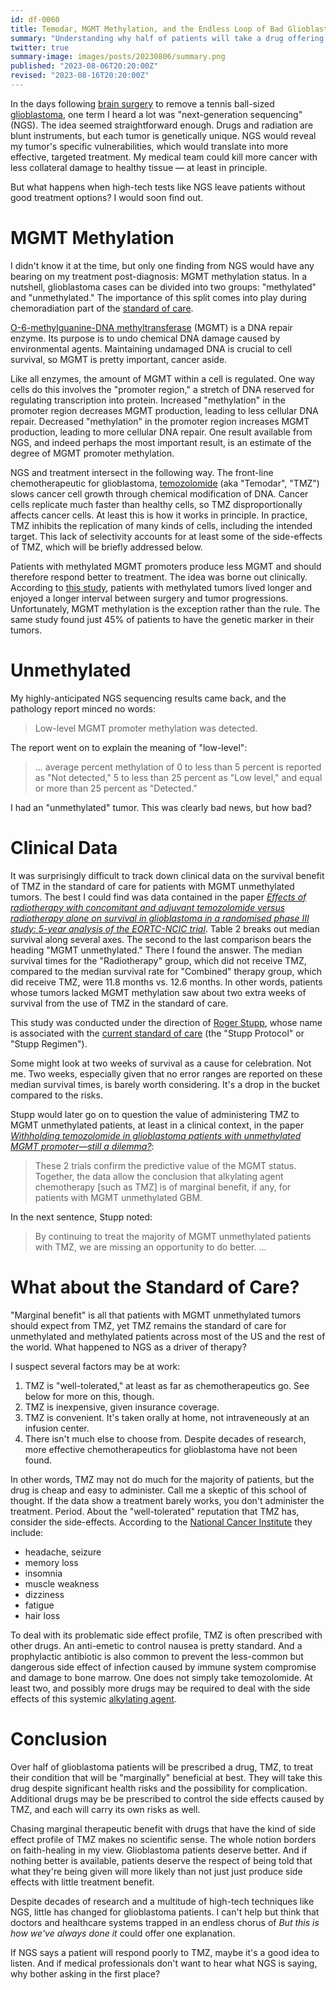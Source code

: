 ```yaml
---
id: df-0060
title: Temodar, MGMT Methylation, and the Endless Loop of Bad Glioblastoma Treatments
summary: "Understanding why half of patients will take a drug offering little to no benefit."
twitter: true
summary-image: images/posts/20230806/summary.png
published: "2023-08-06T20:20:00Z"
revised: "2023-08-16T20:20:00Z"
---
```


In the days following [brain surgery](/articles/2023/06/02/reflections-on-my-brain-surgery/) to remove a tennis ball-sized [glioblastoma](/articles/2023/05/27/the-scary-stuff/), one term I heard a lot was "next-generation sequencing" (NGS). The idea seemed straightforward enough. Drugs and radiation are blunt instruments, but each tumor is genetically unique. NGS would reveal my tumor's specific vulnerabilities, which would translate into more effective, targeted treatment. My medical team could kill more cancer with less collateral damage to healthy tissue &mdash; at least in principle.

But what happens when high-tech tests like NGS leave patients without good treatment options? I would soon find out.

# MGMT Methylation

I didn't know it at the time, but only one finding from NGS would have any bearing on my treatment post-diagnosis: MGMT methylation status. In a nutshell, glioblastoma cases can be divided into two groups: "methylated" and "unmethylated." The importance of this split comes into play during chemoradiation part of the [standard of care](/articles/2023/07/10/glioblastomas-dismal-standard-of-care-the-stupp-protocol/).

[O-6-methylguanine-DNA methyltransferase](https://en.wikipedia.org/wiki/O-6-methylguanine-DNA_methyltransferase) (MGMT) is a DNA repair enzyme. Its purpose is to undo chemical DNA damage caused by environmental agents. Maintaining undamaged DNA is crucial to cell survival, so MGMT is pretty important, cancer aside.

Like all enzymes, the amount of MGMT within a cell is regulated. One way cells do this involves the "promoter region," a stretch of DNA reserved for regulating transcription into protein. Increased "methylation" in the promoter region decreases MGMT production, leading to less cellular DNA repair. Decreased "methylation" in the promoter region increases MGMT production, leading to more cellular DNA repair. One result available from NGS, and indeed perhaps the most important result, is an estimate of the degree of MGMT promoter methylation.

NGS and treatment intersect in the following way. The front-line chemotherapeutic for glioblastoma, [temozolomide](https://en.wikipedia.org/wiki/Temozolomide) (aka "Temodar", "TMZ") slows cancer cell growth through chemical modification of DNA. Cancer cells replicate much faster than healthy cells, so TMZ disproportionally affects cancer cells. At least this is how it works in principle. In practice, TMZ inhibits the replication of many kinds of cells, including the intended target. This lack of selectivity accounts for at least some of the side-effects of TMZ, which will be briefly addressed below.

Patients with methylated MGMT promoters produce less MGMT and should therefore respond better to treatment. The idea was borne out clinically. According to [this study](https://doi.org/10.1056/nejmoa043331), patients with methylated tumors lived longer and enjoyed a longer interval between surgery and tumor progressions. Unfortunately, MGMT methylation is the exception rather than the rule. The same study found just 45% of patients to have the genetic marker in their tumors.

# Unmethylated

My highly-anticipated NGS sequencing results came back, and the pathology report minced no words:

> Low-level MGMT promoter methylation was detected.

The report went on to explain the meaning of "low-level":

> ... average percent methylation of 0 to less than 5 percent is reported as "Not detected," 5 to less than 25 percent as "Low level," and equal or more than 25 percent as "Detected."

I had an "unmethylated" tumor. This was clearly bad news, but how bad?

# Clinical Data

It was surprisingly difficult to track down clinical data on the survival benefit of TMZ in the standard of care for patients with MGMT unmethylated tumors. The best I could find was data contained in the paper [*Effects of radiotherapy with concomitant and adjuvant temozolomide versus radiotherapy alone on survival in glioblastoma in a randomised phase III study: 5-year analysis of the EORTC-NCIC trial*](https://doi.org/10.1016/S1470-2045(09)70025-7). Table 2 breaks out median survival along several axes. The second to the last comparison bears the heading "MGMT unmethylated." There I found the answer. The median survival times for the "Radiotherapy" group, which did not receive TMZ, compared to the median survival rate for "Combined" therapy group, which did receive TMZ, were 11.8 months vs. 12.6 months. In other words, patients whose tumors lacked MGMT methylation saw about two extra weeks of survival from the use of TMZ in the standard of care.

This study was conducted under the direction of [Roger Stupp](https://www.feinberg.northwestern.edu/faculty-profiles/az/profile.html?xid=37377), whose name is associated with the [current standard of care](/articles/2023/07/10/glioblastomas-dismal-standard-of-care-the-stupp-protocol/) (the "Stupp Protocol" or "Stupp Regimen").

Some might look at two weeks of survival as a cause for celebration. Not me. Two weeks, especially given that no error ranges are reported on these median survival times, is barely worth considering. It's a drop in the bucket compared to the risks.

Stupp would later go on to question the value of administering TMZ to MGMT unmethylated patients, at least in a clinical context, in the paper [*Withholding temozolomide in glioblastoma patients with unmethylated MGMT promoter—still a dilemma?*](https://doi.org/10.1093/neuonc/nov198):

> These 2 trials confirm the predictive value of the MGMT status. Together, the data allow the conclusion that alkylating agent chemotherapy [such as TMZ] is of marginal benefit, if any, for patients with MGMT unmethylated GBM.

In the next sentence, Stupp noted:

> By continuing to treat the majority of MGMT unmethylated patients with TMZ, we are missing an opportunity to do better. …

# What about the Standard of Care?

"Marginal benefit" is all that patients with MGMT unmethylated tumors should expect from TMZ, yet TMZ remains the standard of care for unmethylated and methylated patients across most of the US and the rest of the world. What happened to NGS as a driver of therapy?

I suspect several factors may be at work:

1. TMZ is "well-tolerated," at least as far as chemotherapeutics go. See below for more on this, though.
2. TMZ is inexpensive, given insurance coverage.
3. TMZ is convenient. It's taken orally at home, not intraveneously at an infusion center.
4. There isn't much else to choose from. Despite decades of research, more effective chemotherapeutics for glioblastoma have not been found.

In other words, TMZ may not do much for the majority of patients, but the drug is cheap and easy to administer. Call me a skeptic of this school of thought. If the data show a treatment barely works, you don't administer the treatment. Period. About the "well-tolerated" reputation that TMZ has, consider the side-effects. According to the [National Cancer Institute](https://ctep.cancer.gov/protocolDevelopment/docs/sideeffects/SideEffects-Temozolomide.docx) they include:

- headache, seizure
- memory loss
- insomnia
- muscle weakness
- dizziness
- fatigue
- hair loss

To deal with its problematic side effect profile, TMZ is often prescribed with other drugs. An anti-emetic to control nausea is pretty standard. And a prophylactic antibiotic is also common to prevent the less-common but dangerous side effect of infection caused by immune system compromise and damage to bone marrow. One does not simply take temozolomide. At least two, and possibly more drugs may be required to deal with the side effects of this systemic [alkylating agent](https://www.ncbi.nlm.nih.gov/books/NBK547849/#:~:text=Alkylating%20agents%20are%20a%20class,thereby%20stopping%20the%20protein%20synthesis.).

# Conclusion

Over half of glioblastoma patients will be prescribed a drug, TMZ, to treat their condition that will be "marginally" beneficial at best. They will take this drug despite significant health risks and the possibility for complication. Additional drugs may be be prescribed to control the side effects caused by TMZ, and each will carry its own risks as well.

Chasing marginal therapeutic benefit with drugs that have the kind of side effect profile of TMZ makes no scientific sense. The whole notion borders on faith-healing in my view. Glioblastoma patients deserve better. And if nothing better is available, patients deserve the respect of being told that what they're being given will more likely than not just just produce side effects with little treatment benefit.

Despite decades of research and a multitude of high-tech techniques like NGS, little has changed for glioblastoma patients. I can't help but think that doctors and healthcare systems trapped in an endless chorus of *But this is how we've always done it* could offer one explanation.

If NGS says a patient will respond poorly to TMZ, maybe it's a good idea to listen. And if medical professionals don't want to hear what NGS is saying, why bother asking in the first place?
